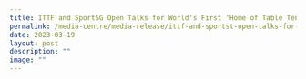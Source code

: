 ```yaml
---
title: ITTF and SportSG Open Talks for World's First 'Home of Table Tennis'
permalink: /media-centre/media-release/ittf-and-sportst-open-talks-for-world-first-hott/
date: 2023-03-19
layout: post
description: ""
image: ""
---
```

